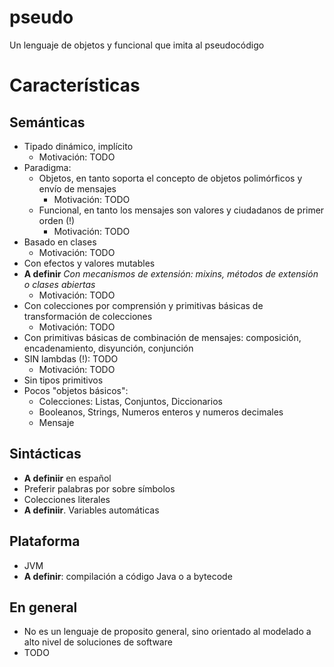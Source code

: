 pseudo
======

Un lenguaje de objetos y funcional que imita al pseudocódigo

# Características

## Semánticas

 * Tipado dinámico, implícito
   * Motivación: TODO
 * Paradigma: 
    * Objetos, en tanto soporta el concepto de objetos polimórficos y envío de mensajes
      * Motivación: TODO
    * Funcional, en tanto los mensajes son valores y ciudadanos de primer orden (!)
      * Motivación: TODO
  * Basado en clases
    * Motivación: TODO
  * Con efectos y valores mutables
  * __A definir__ _Con mecanismos de extensión: mixins, métodos de extensión o clases abiertas_
    * Motivación: TODO
  * Con colecciones por comprensión y primitivas básicas de transformación de colecciones
    * Motivación: TODO
  * Con primitivas básicas de combinación de mensajes: composición, encadenamiento, disyunción, conjunción
  * SIN lambdas (!): TODO
    * Motivación: TODO
  * Sin tipos primitivos
  * Pocos "objetos básicos":
     * Colecciones: Listas, Conjuntos, Diccionarios
     * Booleanos, Strings, Numeros enteros y numeros decimales 
     * Mensaje

## Sintácticas

  * __A definiir__ en español
  * Preferir palabras por sobre símbolos
  * Colecciones literales
  * __A definiir__. Variables automáticas

## Plataforma
  
  * JVM
  * __A definir__: compilación a código Java o a bytecode

## En general
  
 * No es un lenguaje de proposito general, sino orientado al modelado a alto nivel de soluciones de software
 * TODO
 
